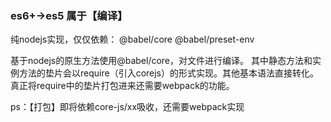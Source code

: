 ### es6+->es5 属于【编译】
纯nodejs实现，仅仅依赖：
@babel/core
@babel/preset-env

基于nodejs的原生方法使用@babel/core，对文件进行编译。
其中静态方法和实例方法的垫片会以require（引入corejs）的形式实现。其他基本语法直接转化。
真正将require中的垫片打包进来还需要webpack的功能。

ps：【打包】即将依赖core-js/xx吸收，还需要webpack实现